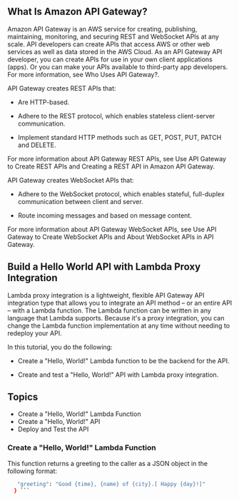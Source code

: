 ## What Is Amazon API Gateway?

Amazon API Gateway is an AWS service for creating, publishing, maintaining, monitoring, and securing REST and WebSocket APIs at any scale.
API developers can create APIs that access AWS or other web services as well as data stored in the AWS Cloud. 
As an API Gateway API developer, you can create APIs for use in your own client applications (apps). 
Or you can make your APIs available to third-party app developers. For more information, see Who Uses API Gateway?.

API Gateway creates REST APIs that:

   * Are HTTP-based.

   * Adhere to the REST protocol, which enables stateless client-server communication.

   * Implement standard HTTP methods such as GET, POST, PUT, PATCH and DELETE.

For more information about API Gateway REST APIs, see Use API Gateway to Create REST APIs and Creating a REST API in Amazon API Gateway.

API Gateway creates WebSocket APIs that:

   * Adhere to the WebSocket protocol, which enables stateful, full-duplex communication between client and server.

   * Route incoming messages and based on message content.

For more information about API Gateway WebSocket APIs, see Use API Gateway to Create WebSocket APIs and About WebSocket APIs in API Gateway. 

## Build a Hello World API with Lambda Proxy Integration 

Lambda proxy integration is a lightweight, flexible API Gateway API integration type that allows you to integrate an API method – or an entire API – with a Lambda function. The Lambda function can be written in any language that Lambda supports. Because it's a proxy integration, you can change the Lambda function implementation at any time without needing to redeploy your API.

In this tutorial, you do the following:

 * Create a "Hello, World!" Lambda function to be the backend for the API.

  * Create and test a "Hello, World!" API with Lambda proxy integration.
  
## Topics

   * Create a "Hello, World!" Lambda Function
   * Create a "Hello, World!" API
   * Deploy and Test the API
   
   ### Create a "Hello, World!" Lambda Function

   This function returns a greeting to the caller as a JSON object in the following format:
 ```bash {
    "greeting": "Good {time}, {name} of {city}.[ Happy {day}!]"
   } ```
   





